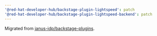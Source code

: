 ```yaml
---
'@red-hat-developer-hub/backstage-plugin-lightspeed': patch
'@red-hat-developer-hub/backstage-plugin-lightspeed-backend': patch
---
```


Migrated from [janus-idp/backstage-plugins](https://github.com/janus-idp/backstage-plugins).
